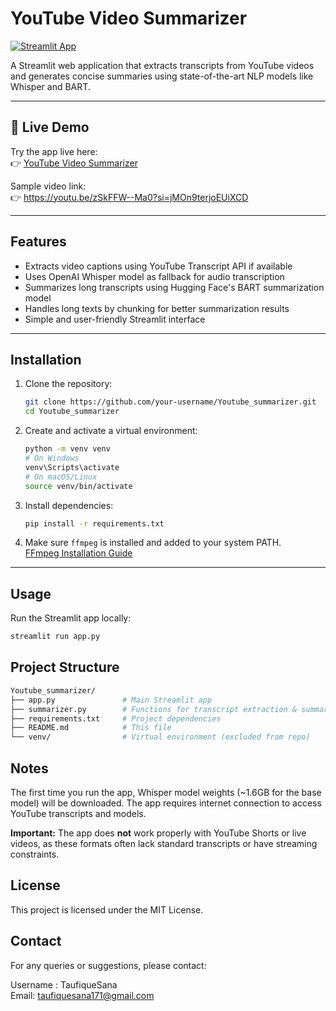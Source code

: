 # YouTube Video Summarizer

[![Streamlit App](https://img.shields.io/badge/Streamlit-App-green)](https://youtube-video-summarizer-zuhkczrfy3stxzl2wkbovc.streamlit.app/)

A Streamlit web application that extracts transcripts from YouTube videos and generates concise summaries using state-of-the-art NLP models like Whisper and BART.

---

## 🚀 Live Demo

Try the app live here:  
👉 [YouTube Video Summarizer](https://youtube-video-summarizer-zuhkczrfy3stxzl2wkbovc.streamlit.app/)

 Sample video link:  
 👉 https://youtu.be/zSkFFW--Ma0?si=jMOn9terjoEUiXCD

---

## Features

- Extracts video captions using YouTube Transcript API if available
- Uses OpenAI Whisper model as fallback for audio transcription
- Summarizes long transcripts using Hugging Face's BART summarization model
- Handles long texts by chunking for better summarization results
- Simple and user-friendly Streamlit interface

---

## Installation

1. Clone the repository:
    ```bash
    git clone https://github.com/your-username/Youtube_summarizer.git
    cd Youtube_summarizer
    ```

2. Create and activate a virtual environment:
    ```bash
    python -m venv venv
    # On Windows
    venv\Scripts\activate
    # On macOS/Linux
    source venv/bin/activate
    ```

3. Install dependencies:
    ```bash
    pip install -r requirements.txt
    ```

4. Make sure `ffmpeg` is installed and added to your system PATH.  
   [FFmpeg Installation Guide](https://ffmpeg.org/download.html)

---

## Usage

Run the Streamlit app locally:

```bash
streamlit run app.py
```
## Project Structure
```bash
Youtube_summarizer/
├── app.py               # Main Streamlit app
├── summarizer.py        # Functions for transcript extraction & summarization
├── requirements.txt     # Project dependencies
├── README.md            # This file
└── venv/                # Virtual environment (excluded from repo)
```

## Notes

The first time you run the app, Whisper model weights (~1.6GB for the base model) will be downloaded.
The app requires internet connection to access YouTube transcripts and models.

**Important:** The app does **not** work properly with YouTube Shorts or live videos, as these formats often lack standard transcripts or have streaming constraints.

## License

This project is licensed under the MIT License.

## Contact

For any queries or suggestions, please contact:

Username : TaufiqueSana   
Email: taufiquesana171@gmail.com
